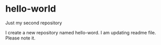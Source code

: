 # hello-world
Just my second repository


I create a new repository named hello-word.
I am updating readme file. Please note it. 
